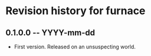 # Revision history for furnace

## 0.1.0.0 -- YYYY-mm-dd

* First version. Released on an unsuspecting world.
